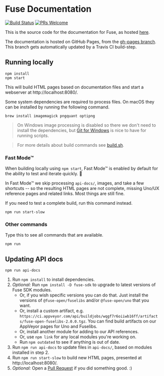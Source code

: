 # Fuse Documentation

[![Build Status](https://travis-ci.com/fuse-open/docs.svg?branch=master)](https://travis-ci.com/fuse-open/docs)
[![PRs Welcome](https://img.shields.io/badge/PRs-welcome-brightgreen.svg)](https://github.com/fuse-open/docs/pulls)

This is the source code for the documentation for Fuse, as hosted [here](https://fuseopen.com/docs).

The documentation is hosted on GitHub Pages, from the [gh-pages branch](https://github.com/fuse-open/docs/tree/gh-pages). This branch gets automatically updated by a Travis CI build-step.

## Running locally

```shell
npm install
npm start
```

This will build HTML pages based on documentation files and start a webserver at http://localhost:8080/.

Some system dependencies are required to process files. On macOS they can be installed by running the following command.

```shell
brew install imagemagick pngquant optipng
```

> On Windows image processing is disabled so there we don't need to install the dependencies, but [Git for Windows](https://github.com/git-for-windows/git/releases) is nice to have for running scripts.

> For more details about build commands see [build.sh](build.sh).

### Fast Mode™

When building locally using `npm start`, Fast Mode™ is enabled by
default for the ability to test and iterate quickly. 🚀

In Fast Mode™ we skip processing `api-docs/`, images, and take a few
shortcuts -- so the resulting HTML pages are not complete, missing
Uno/UX reference pages and related links. Most things are still fine.

If you need to test a complete build, run this command instead.

```shell
npm run start-slow
```

### Other commands

Type this to see all commands that are available.

```shell
npm run
```

## Updating API docs

```shell
npm run api-docs
```

1. Run `npm install` to install dependencies.
2. *Optional:* Run `npm install -D fuse-sdk` to upgrade to latest versions of Fuse SDK modules.
    * Or, if you wish specific versions you can do that. Just install the versions of `@fuse-open/fuselibs` and/or `@fuse-open/uno` that you want.
    * Or, install a custom artifact, e.g. `https://ci.appveyor.com/api/buildjobs/wqgf7r6oiiwb16ff/artifacts/fuse-open-fuselibs-2.0.0.tgz`. You can find build artifacts on our AppVeyor pages for Uno and Fuselibs.
    * Or, install another module for adding to our API references.
    * Or, use `npm link` for any local modules you're working on.
    * Run `npm outdated` to see if anything is out of date.
3. Run `npm run api-docs` to update files in `api-docs/`, based on modules installed in step 2.
4. Run `npm run start-slow` to build new HTML pages, presented at http://localhost:8080/.
5. *Optional:* Open a [Pull Request](https://github.com/fuse-open/docs/pulls) if you did something good. :)
